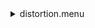 <details><summary>distortion.menu</summary><blockquote><pre><details><summary>distortion.cbk</summary><blockquote><pre><details><summary>setupDark.rcp</summary><blockquote><pre>shut	in
Recipe includes:0.0 seconds of data collection</pre></blockquote></details><details><summary>dark_01wave_1beam_16sums_10rep_BOTH.rcp</summary><blockquote><pre>shut	in
data	rcam	both	656.28	16
data	rcam	both	656.28	16
data	rcam	both	656.28	16
data	rcam	both	656.28	16
data	rcam	both	656.28	16
data	rcam	both	656.28	16
data	rcam	both	656.28	16
data	rcam	both	656.28	16
data	rcam	both	656.28	16
data	rcam	both	656.28	16
Recipe includes:54.2 seconds of data collection</pre></blockquote></details><details><summary>setupFlat.rcp</summary><blockquote><pre>diffuser  in
cover out
occ		out
shut	out
calib	out
Recipe includes:0.0 seconds of data collection</pre></blockquote></details><details><summary>setupFlat.rcp</summary><blockquote><pre>diffuser  in
cover out
occ		out
shut	out
calib	out
Recipe includes:0.0 seconds of data collection</pre></blockquote></details><details><summary>637_FW.rcp</summary><blockquote><pre>prefilterrange 637
Recipe includes:0.0 seconds of data collection</pre></blockquote></details><details><summary>637_01wave_2beam_16sums_16rep_BOTH.rcp</summary><blockquote><pre>data	rcam	both	637.40	16
data	tcam	both	637.40	16
data	rcam	both	637.40	16
data	tcam	both	637.40	16
data	rcam	both	637.40	16
data	tcam	both	637.40	16
data	rcam	both	637.40	16
data	tcam	both	637.40	16
data	rcam	both	637.40	16
data	tcam	both	637.40	16
data	rcam	both	637.40	16
data	tcam	both	637.40	16
data	rcam	both	637.40	16
data	tcam	both	637.40	16
data	rcam	both	637.40	16
data	tcam	both	637.40	16
data	rcam	both	637.40	16
data	tcam	both	637.40	16
data	rcam	both	637.40	16
data	tcam	both	637.40	16
data	rcam	both	637.40	16
data	tcam	both	637.40	16
data	rcam	both	637.40	16
data	tcam	both	637.40	16
data	rcam	both	637.40	16
data	tcam	both	637.40	16
data	rcam	both	637.40	16
data	tcam	both	637.40	16
data	rcam	both	637.40	16
data	tcam	both	637.40	16
data	rcam	both	637.40	16
data	tcam	both	637.40	16
Recipe includes:173.44 seconds of data collection</pre></blockquote></details><details><summary>670_FW.rcp</summary><blockquote><pre>prefilterrange 670
Recipe includes:0.0 seconds of data collection</pre></blockquote></details><details><summary>637_01wave_2beam_16sums_16rep_BOTH.rcp</summary><blockquote><pre>data	rcam	both	637.40	16
data	tcam	both	637.40	16
data	rcam	both	637.40	16
data	tcam	both	637.40	16
data	rcam	both	637.40	16
data	tcam	both	637.40	16
data	rcam	both	637.40	16
data	tcam	both	637.40	16
data	rcam	both	637.40	16
data	tcam	both	637.40	16
data	rcam	both	637.40	16
data	tcam	both	637.40	16
data	rcam	both	637.40	16
data	tcam	both	637.40	16
data	rcam	both	637.40	16
data	tcam	both	637.40	16
data	rcam	both	637.40	16
data	tcam	both	637.40	16
data	rcam	both	637.40	16
data	tcam	both	637.40	16
data	rcam	both	637.40	16
data	tcam	both	637.40	16
data	rcam	both	637.40	16
data	tcam	both	637.40	16
data	rcam	both	637.40	16
data	tcam	both	637.40	16
data	rcam	both	637.40	16
data	tcam	both	637.40	16
data	rcam	both	637.40	16
data	tcam	both	637.40	16
data	rcam	both	637.40	16
data	tcam	both	637.40	16
Recipe includes:173.44 seconds of data collection</pre></blockquote></details><details><summary>706_FW.rcp</summary><blockquote><pre>prefilterrange 706
Recipe includes:0.0 seconds of data collection</pre></blockquote></details><details><summary>706_01wave_2beam_16sums_16rep_BOTH.rcp</summary><blockquote><pre>data	rcam	both	706.20	16
data	tcam	both	706.20	16
data	rcam	both	706.20	16
data	tcam	both	706.20	16
data	rcam	both	706.20	16
data	tcam	both	706.20	16
data	rcam	both	706.20	16
data	tcam	both	706.20	16
data	rcam	both	706.20	16
data	tcam	both	706.20	16
data	rcam	both	706.20	16
data	tcam	both	706.20	16
data	rcam	both	706.20	16
data	tcam	both	706.20	16
data	rcam	both	706.20	16
data	tcam	both	706.20	16
data	rcam	both	706.20	16
data	tcam	both	706.20	16
data	rcam	both	706.20	16
data	tcam	both	706.20	16
data	rcam	both	706.20	16
data	tcam	both	706.20	16
data	rcam	both	706.20	16
data	tcam	both	706.20	16
data	rcam	both	706.20	16
data	tcam	both	706.20	16
data	rcam	both	706.20	16
data	tcam	both	706.20	16
data	rcam	both	706.20	16
data	tcam	both	706.20	16
data	rcam	both	706.20	16
data	tcam	both	706.20	16
Recipe includes:173.44 seconds of data collection</pre></blockquote></details><details><summary>761_FW.rcp</summary><blockquote><pre>prefilterrange 761
Recipe includes:0.0 seconds of data collection</pre></blockquote></details><details><summary>706_01wave_2beam_16sums_16rep_BOTH.rcp</summary><blockquote><pre>data	rcam	both	706.20	16
data	tcam	both	706.20	16
data	rcam	both	706.20	16
data	tcam	both	706.20	16
data	rcam	both	706.20	16
data	tcam	both	706.20	16
data	rcam	both	706.20	16
data	tcam	both	706.20	16
data	rcam	both	706.20	16
data	tcam	both	706.20	16
data	rcam	both	706.20	16
data	tcam	both	706.20	16
data	rcam	both	706.20	16
data	tcam	both	706.20	16
data	rcam	both	706.20	16
data	tcam	both	706.20	16
data	rcam	both	706.20	16
data	tcam	both	706.20	16
data	rcam	both	706.20	16
data	tcam	both	706.20	16
data	rcam	both	706.20	16
data	tcam	both	706.20	16
data	rcam	both	706.20	16
data	tcam	both	706.20	16
data	rcam	both	706.20	16
data	tcam	both	706.20	16
data	rcam	both	706.20	16
data	tcam	both	706.20	16
data	rcam	both	706.20	16
data	tcam	both	706.20	16
data	rcam	both	706.20	16
data	tcam	both	706.20	16
Recipe includes:173.44 seconds of data collection</pre></blockquote></details><details><summary>789_FW.rcp</summary><blockquote><pre>prefilterrange 789
Recipe includes:0.0 seconds of data collection</pre></blockquote></details><details><summary>789_01wave_2beam_16sums_16rep_BOTH.rcp</summary><blockquote><pre>data	rcam	both	789.40	16
data	tcam	both	789.40	16
data	rcam	both	789.40	16
data	tcam	both	789.40	16
data	rcam	both	789.40	16
data	tcam	both	789.40	16
data	rcam	both	789.40	16
data	tcam	both	789.40	16
data	rcam	both	789.40	16
data	tcam	both	789.40	16
data	rcam	both	789.40	16
data	tcam	both	789.40	16
data	rcam	both	789.40	16
data	tcam	both	789.40	16
data	rcam	both	789.40	16
data	tcam	both	789.40	16
data	rcam	both	789.40	16
data	tcam	both	789.40	16
data	rcam	both	789.40	16
data	tcam	both	789.40	16
data	rcam	both	789.40	16
data	tcam	both	789.40	16
data	rcam	both	789.40	16
data	tcam	both	789.40	16
data	rcam	both	789.40	16
data	tcam	both	789.40	16
data	rcam	both	789.40	16
data	tcam	both	789.40	16
data	rcam	both	789.40	16
data	tcam	both	789.40	16
data	rcam	both	789.40	16
data	tcam	both	789.40	16
Recipe includes:173.44 seconds of data collection</pre></blockquote></details><details><summary>802_FW.rcp</summary><blockquote><pre>prefilterrange 802
Recipe includes:0.0 seconds of data collection</pre></blockquote></details><details><summary>802_01wave_2beam_16sums_16rep_BOTH.rcp</summary><blockquote><pre>data	rcam	both	802.41	16
data	tcam	both	802.41	16
data	rcam	both	802.41	16
data	tcam	both	802.41	16
data	rcam	both	802.41	16
data	tcam	both	802.41	16
data	rcam	both	802.41	16
data	tcam	both	802.41	16
data	rcam	both	802.41	16
data	tcam	both	802.41	16
data	rcam	both	802.41	16
data	tcam	both	802.41	16
data	rcam	both	802.41	16
data	tcam	both	802.41	16
data	rcam	both	802.41	16
data	tcam	both	802.41	16
data	rcam	both	802.41	16
data	tcam	both	802.41	16
data	rcam	both	802.41	16
data	tcam	both	802.41	16
data	rcam	both	802.41	16
data	tcam	both	802.41	16
data	rcam	both	802.41	16
data	tcam	both	802.41	16
data	rcam	both	802.41	16
data	tcam	both	802.41	16
data	rcam	both	802.41	16
data	tcam	both	802.41	16
data	rcam	both	802.41	16
data	tcam	both	802.41	16
data	rcam	both	802.41	16
data	tcam	both	802.41	16
Recipe includes:173.44 seconds of data collection</pre></blockquote></details><details><summary>991_FW.rcp</summary><blockquote><pre>prefilterrange 991
Recipe includes:0.0 seconds of data collection</pre></blockquote></details><details><summary>991_01wave_2beam_16sums_16rep_BOTH.rcp</summary><blockquote><pre>data	rcam	both	991.26	16
data	tcam	both	991.26	16
data	rcam	both	991.26	16
data	tcam	both	991.26	16
data	rcam	both	991.26	16
data	tcam	both	991.26	16
data	rcam	both	991.26	16
data	tcam	both	991.26	16
data	rcam	both	991.26	16
data	tcam	both	991.26	16
data	rcam	both	991.26	16
data	tcam	both	991.26	16
data	rcam	both	991.26	16
data	tcam	both	991.26	16
data	rcam	both	991.26	16
data	tcam	both	991.26	16
data	rcam	both	991.26	16
data	tcam	both	991.26	16
data	rcam	both	991.26	16
data	tcam	both	991.26	16
data	rcam	both	991.26	16
data	tcam	both	991.26	16
data	rcam	both	991.26	16
data	tcam	both	991.26	16
data	rcam	both	991.26	16
data	tcam	both	991.26	16
data	rcam	both	991.26	16
data	tcam	both	991.26	16
data	rcam	both	991.26	16
data	tcam	both	991.26	16
data	rcam	both	991.26	16
data	tcam	both	991.26	16
Recipe includes:173.44 seconds of data collection</pre></blockquote></details><details><summary>1074_FW.rcp</summary><blockquote><pre>prefilterrange 1074
Recipe includes:0.0 seconds of data collection</pre></blockquote></details><details><summary>1074_01wave_2beam_16sums_16rep_BOTH.rcp</summary><blockquote><pre>data	rcam	both	1074.70	16
data	tcam	both	1074.70	16
data	rcam	both	1074.70	16
data	tcam	both	1074.70	16
data	rcam	both	1074.70	16
data	tcam	both	1074.70	16
data	rcam	both	1074.70	16
data	tcam	both	1074.70	16
data	rcam	both	1074.70	16
data	tcam	both	1074.70	16
data	rcam	both	1074.70	16
data	tcam	both	1074.70	16
data	rcam	both	1074.70	16
data	tcam	both	1074.70	16
data	rcam	both	1074.70	16
data	tcam	both	1074.70	16
data	rcam	both	1074.70	16
data	tcam	both	1074.70	16
data	rcam	both	1074.70	16
data	tcam	both	1074.70	16
data	rcam	both	1074.70	16
data	tcam	both	1074.70	16
data	rcam	both	1074.70	16
data	tcam	both	1074.70	16
data	rcam	both	1074.70	16
data	tcam	both	1074.70	16
data	rcam	both	1074.70	16
data	tcam	both	1074.70	16
data	rcam	both	1074.70	16
data	tcam	both	1074.70	16
data	rcam	both	1074.70	16
data	tcam	both	1074.70	16
Recipe includes:173.44 seconds of data collection</pre></blockquote></details><details><summary>1079_FW.rcp</summary><blockquote><pre>prefilterrange 1079
Recipe includes:0.0 seconds of data collection</pre></blockquote></details><details><summary>1079_01wave_2beam_16sums_16rep_BOTH.rcp</summary><blockquote><pre>data	rcam	both	1079.80	16
data	tcam	both	1079.80	16
data	rcam	both	1079.80	16
data	tcam	both	1079.80	16
data	rcam	both	1079.80	16
data	tcam	both	1079.80	16
data	rcam	both	1079.80	16
data	tcam	both	1079.80	16
data	rcam	both	1079.80	16
data	tcam	both	1079.80	16
data	rcam	both	1079.80	16
data	tcam	both	1079.80	16
data	rcam	both	1079.80	16
data	tcam	both	1079.80	16
data	rcam	both	1079.80	16
data	tcam	both	1079.80	16
data	rcam	both	1079.80	16
data	tcam	both	1079.80	16
data	rcam	both	1079.80	16
data	tcam	both	1079.80	16
data	rcam	both	1079.80	16
data	tcam	both	1079.80	16
data	rcam	both	1079.80	16
data	tcam	both	1079.80	16
data	rcam	both	1079.80	16
data	tcam	both	1079.80	16
data	rcam	both	1079.80	16
data	tcam	both	1079.80	16
data	rcam	both	1079.80	16
data	tcam	both	1079.80	16
data	rcam	both	1079.80	16
data	tcam	both	1079.80	16
Recipe includes:173.44 seconds of data collection</pre></blockquote></details><details><summary>setupDark.rcp</summary><blockquote><pre>shut	in
Recipe includes:0.0 seconds of data collection</pre></blockquote></details>Recipe includes:0.0 seconds of data collection</pre></blockquote></details>Recipe includes:0.0 seconds of data collection</pre></blockquote></details>